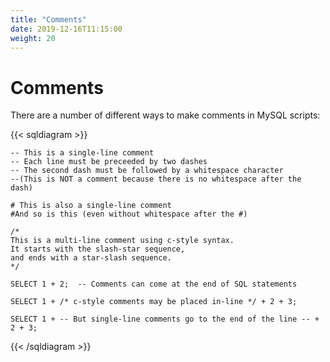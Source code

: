 ```yaml
---
title: "Comments"
date: 2019-12-16T11:15:00
weight: 20
---
```


# Comments

There are a number of different ways to make comments in MySQL scripts:

{{< sqldiagram >}}
```mysql
-- This is a single-line comment
-- Each line must be preceeded by two dashes
-- The second dash must be followed by a whitespace character
--(This is NOT a comment because there is no whitespace after the dash)

# This is also a single-line comment
#And so is this (even without whitespace after the #)

/*
This is a multi-line comment using c-style syntax.
It starts with the slash-star sequence,
and ends with a star-slash sequence.
*/

SELECT 1 + 2;  -- Comments can come at the end of SQL statements

SELECT 1 + /* c-style comments may be placed in-line */ + 2 + 3;

SELECT 1 + -- But single-line comments go to the end of the line -- + 2 + 3;
```
{{< /sqldiagram >}}